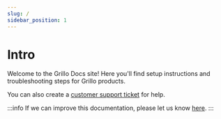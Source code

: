 ```yaml
---
slug: /
sidebar_position: 1
---
```


# Intro

Welcome to the Grillo Docs site! Here you'll find setup instructions and troubleshooting steps for Grillo products.

You  can also create a [customer support ticket](#) for help.


:::info
If we can improve this documentation, please let us know [here](#).
:::
